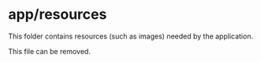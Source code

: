# app/resources

This folder contains resources (such as images) needed by the application. 

This file can be removed.
